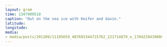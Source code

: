 ```yaml
---
layout: gram
time: 1347909518
caption: "Out on the sea ice with Keifer and Gavin."
latitude: 
longitude: 
media:
- media/posts/201209/11195659_487693344715762_221714879_n_17842294390000351.jpg
---
```

